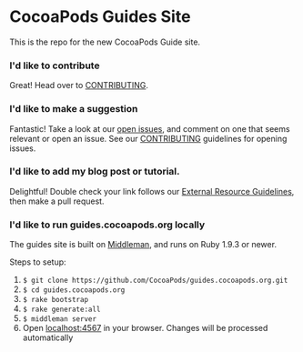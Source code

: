 CocoaPods Guides Site
==========

This is the repo for the new CocoaPods Guide site.

### I'd like to contribute

Great! Head over to [CONTRIBUTING](CONTRIBUTING.md).

### I'd like to make a suggestion

Fantastic! Take a look at our [open issues](https://github.com/CocoaPods/guides.cocoapods.org/issues), and comment on one that seems relevant or open an issue. See our [CONTRIBUTING](CONTRIBUTING.md) guidelines for opening issues.

### I'd like to add my blog post or tutorial.

Delightful! Double check your link follows our [External Resource Guidelines](CONTRIBUTING.md), then make a pull request.

### I'd like to run guides.cocoapods.org locally

The guides site is built on [Middleman](http://middlemanapp.com), and runs on Ruby 1.9.3 or newer.

Steps to setup:

1. `$ git clone https://github.com/CocoaPods/guides.cocoapods.org.git`
2. `$ cd guides.cocoapods.org`
3. `$ rake bootstrap`
4. `$ rake generate:all`
5. `$ middleman server`
6. Open [localhost:4567](http://localhost:4567) in your browser. Changes will be processed automatically
